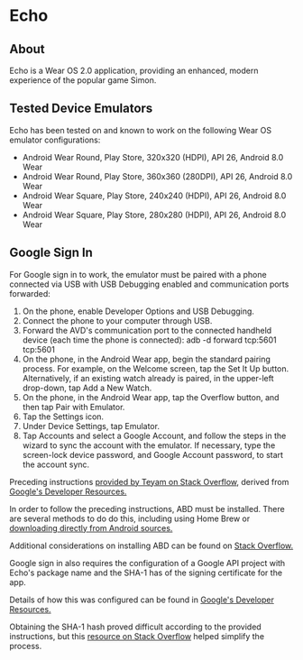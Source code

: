 # Echo

## About

Echo is a Wear OS 2.0 application, providing an enhanced, modern experience of the popular game Simon.

## Tested Device Emulators

Echo has been tested on and known to work on the following Wear OS emulator configurations:

- Android Wear Round, Play Store, 320x320 (HDPI), API 26, Android 8.0 Wear
- Android Wear Round, Play Store, 360x360 (280DPI), API 26, Android 8.0 Wear
- Android Wear Square, Play Store, 240x240 (HDPI), API 26, Android 8.0 Wear
- Android Wear Square, Play Store, 280x280 (HDPI), API 26, Android 8.0 Wear

## Google Sign In

For Google sign in to work, the emulator must be paired with a phone connected via USB with USB Debugging enabled and communication ports forwarded:

1. On the phone, enable Developer Options and USB Debugging.
1. Connect the phone to your computer through USB.
1. Forward the AVD's communication port to the connected handheld device (each time the phone is connected):
    adb -d forward tcp:5601 tcp:5601
1. On the phone, in the Android Wear app, begin the standard pairing process. For example, on the Welcome screen, tap the Set It Up button. Alternatively, if an existing watch already is paired, in the upper-left drop-down, tap Add a New Watch.
1. On the phone, in the Android Wear app, tap the Overflow button, and then tap Pair with Emulator.
1. Tap the Settings icon.
1. Under Device Settings, tap Emulator.
1. Tap Accounts and select a Google Account, and follow the steps in the wizard to sync the account with the emulator. If necessary, type the screen-lock device password, and Google Account password, to start the account sync.

Preceding instructions [provided by Teyam on Stack Overflow](https://stackoverflow.com/questions/41637552/how-to-add-a-google-account-in-android-wear-2-0-emulator), derived from [Google's Developer Resources.](https://developer.android.com/wear/preview/downloads.html)

In order to follow the preceding instructions, ABD must be installed.  There are several methods to do do this, including using Home Brew or [downloading directly from Android sources.](https://developer.android.com/studio/releases/platform-tools.html)

Additional considerations on installing ABD can be found on [Stack Overflow.](https://stackoverflow.com/questions/31374085/installing-adb-on-macos)

Google sign in also requires the configuration of a Google API project with Echo's package name and the SHA-1 has of the signing certificate for the app.

Details of how this was configured can be found in [Google's Developer Resources.](https://developers.google.com/identity/sign-in/android/start)

Obtaining the SHA-1 hash proved difficult according to the provided instructions, but this [resource on Stack Overflow](https://stackoverflow.com/questions/15727912/sha-1-fingerprint-of-keystore-certificate) helped simplify the process.